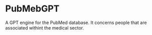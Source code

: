 # PubMebGPT
A GPT  engine for the PubMed database. It concerns people that are associated withint the medical sector.
